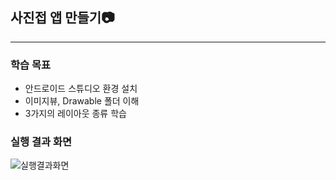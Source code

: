 ## 사진접 앱 만들기📷
-----

### 학습 목표 
-	안드로이드 스튜디오 환경 설치
-	이미지뷰, Drawable 폴더 이해
-	3가지의 레이아웃 종류 학습


### 실행 결과 화면 
![실행결과화면](https://github.com/user-attachments/assets/e0dbf03b-b8d6-45d7-ada5-63d124ccd988)
